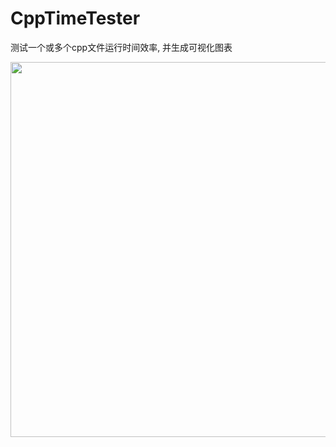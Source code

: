 # CppTimeTester
测试一个或多个cpp文件运行时间效率, 并生成可视化图表

<img src="https://i.loli.net/2020/04/04/M2ecpXxJCPADST9.png" width="600" hegiht="300" align=center />
